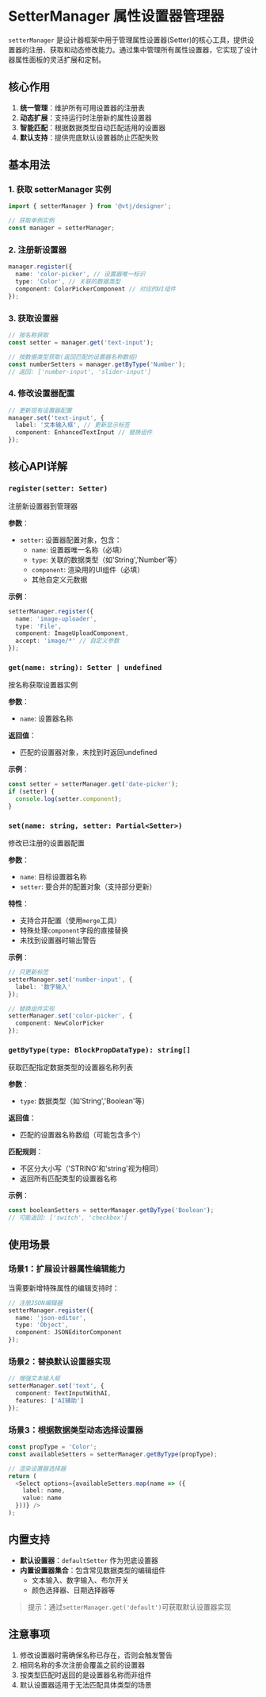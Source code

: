# SetterManager 属性设置器管理器

`setterManager` 是设计器框架中用于管理属性设置器(Setter)的核心工具，提供设置器的注册、获取和动态修改能力。通过集中管理所有属性设置器，它实现了设计器属性面板的灵活扩展和定制。

## 核心作用

1. **统一管理**：维护所有可用设置器的注册表
2. **动态扩展**：支持运行时注册新的属性设置器
3. **智能匹配**：根据数据类型自动匹配适用的设置器
4. **默认支持**：提供兜底默认设置器防止匹配失败

## 基本用法

### 1. 获取 setterManager 实例

```typescript
import { setterManager } from '@vtj/designer';

// 获取单例实例
const manager = setterManager;
```

### 2. 注册新设置器

```typescript
manager.register({
  name: 'color-picker', // 设置器唯一标识
  type: 'Color', // 关联的数据类型
  component: ColorPickerComponent // 对应的UI组件
});
```

### 3. 获取设置器

```typescript
// 按名称获取
const setter = manager.get('text-input');

// 按数据类型获取(返回匹配的设置器名称数组)
const numberSetters = manager.getByType('Number');
// 返回: ['number-input', 'slider-input']
```

### 4. 修改设置器配置

```typescript
// 更新现有设置器配置
manager.set('text-input', {
  label: '文本输入框', // 更新显示标签
  component: EnhancedTextInput // 替换组件
});
```

## 核心API详解

### `register(setter: Setter)`

注册新设置器到管理器

**参数**：

- `setter`: 设置器配置对象，包含：
  - `name`: 设置器唯一名称（必填）
  - `type`: 关联的数据类型（如'String','Number'等）
  - `component`: 渲染用的UI组件（必填）
  - 其他自定义元数据

**示例**：

```typescript
setterManager.register({
  name: 'image-uploader',
  type: 'File',
  component: ImageUploadComponent,
  accept: 'image/*' // 自定义参数
});
```

### `get(name: string): Setter | undefined`

按名称获取设置器实例

**参数**：

- `name`: 设置器名称

**返回值**：

- 匹配的设置器对象，未找到时返回undefined

**示例**：

```typescript
const setter = setterManager.get('date-picker');
if (setter) {
  console.log(setter.component);
}
```

### `set(name: string, setter: Partial<Setter>)`

修改已注册的设置器配置

**参数**：

- `name`: 目标设置器名称
- `setter`: 要合并的配置对象（支持部分更新）

**特性**：

- 支持合并配置（使用`merge`工具）
- 特殊处理`component`字段的直接替换
- 未找到设置器时输出警告

**示例**：

```typescript
// 只更新标签
setterManager.set('number-input', {
  label: '数字输入'
});

// 替换组件实现
setterManager.set('color-picker', {
  component: NewColorPicker
});
```

### `getByType(type: BlockPropDataType): string[]`

获取匹配指定数据类型的设置器名称列表

**参数**：

- `type`: 数据类型（如'String','Boolean'等）

**返回值**：

- 匹配的设置器名称数组（可能包含多个）

**匹配规则**：

- 不区分大小写（'STRING'和'string'视为相同）
- 返回所有匹配类型的设置器名称

**示例**：

```typescript
const booleanSetters = setterManager.getByType('Boolean');
// 可能返回: ['switch', 'checkbox']
```

## 使用场景

### 场景1：扩展设计器属性编辑能力

当需要新增特殊属性的编辑支持时：

```typescript
// 注册JSON编辑器
setterManager.register({
  name: 'json-editor',
  type: 'Object',
  component: JSONEditorComponent
});
```

### 场景2：替换默认设置器实现

```typescript
// 增强文本输入框
setterManager.set('text', {
  component: TextInputWithAI,
  features: ['AI辅助']
});
```

### 场景3：根据数据类型动态选择设置器

```typescript
const propType = 'Color';
const availableSetters = setterManager.getByType(propType);

// 渲染设置器选择器
return (
  <Select options={availableSetters.map(name => ({
    label: name,
    value: name
  }))} />
);
```

## 内置支持

- **默认设置器**：`defaultSetter` 作为兜底设置器
- **内置设置器集合**：包含常见数据类型的编辑组件
  - 文本输入、数字输入、布尔开关
  - 颜色选择器、日期选择器等

> 提示：通过`setterManager.get('default')`可获取默认设置器实现

## 注意事项

1. 修改设置器时需确保名称已存在，否则会触发警告
2. 相同名称的多次注册会覆盖之前的设置器
3. 按类型匹配时返回的是设置器名称而非组件
4. 默认设置器适用于无法匹配具体类型的场景
